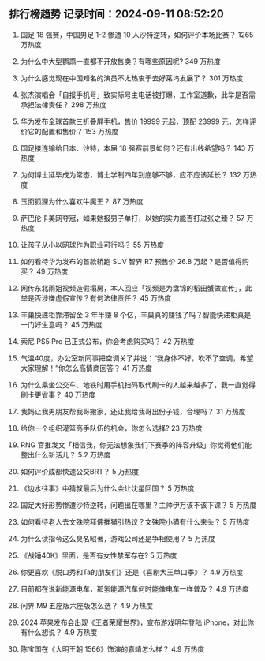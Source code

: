 
## 排行榜趋势 记录时间：2024-09-11 08:52:20
  
  1. 国足 18 强赛，中国男足 1-2 惨遭 10 人沙特逆转，如何评价本场比赛？ 1265 万热度
    
  2. 为什么中大型鹦鹉一直都不开放售卖？有哪些原因呢? 349 万热度
    
  3. 为什么感觉现在中国知名的演员不太热衷于去好莱坞发展了？ 301 万热度
    
  4. 张杰演唱会「自报手机号」致实际号主电话被打爆，工作室道歉，此举是否需承担法律责任？ 298 万热度
    
  5. 华为发布全球首款三折叠屏手机，售价 19999 元起，顶配 23999 元，怎样评价它的配置和售价？ 153 万热度
    
  6. 国足接连输给日本、沙特，本届 18 强赛前景如何？还有出线希望吗？ 143 万热度
    
  7. 为何博士延毕成为常态，博士学制四年到底够不够，应不应该延长？ 132 万热度
    
  8. 玉面狐狸为什么喜欢牛魔王？ 87 万热度
    
  9. 萨巴伦卡美网夺冠，如果她报男子单打，以她的实力能否打过张之臻？ 57 万热度
    
  10. 让孩子从小以网球作为职业可行吗？ 55 万热度
    
  11. 如何看待华为发布的首款轿跑 SUV 智界 R7 预售价 26.8 万起？是否值得购买？ 49 万热度
    
  12. 网传东北雨姐视频造假塌房，本人回应「视频是为盘锦的稻田蟹做宣传」，此举是否涉嫌虚假宣传？有何法律责任？ 45 万热度
    
  13. 丰巢快递柜靠滞留金 3 年半赚 8 个亿，丰巢真的赚钱了吗？智能快递柜真是一门好生意吗？ 45 万热度
    
  14. 索尼 PS5 Pro 已正式公布，你会考虑购买吗？ 42 万热度
    
  15. 气温40度，办公室新同事把空调关了并说：“我身体不好，吹不了空调，希望大家理解！”你怎么高情商回答？ 41 万热度
    
  16. 为什么乘坐公交车、地铁时用手机扫码取代刷卡的人越来越多了，我一直觉得刷卡更省事？ 40 万热度
    
  17. 我妈让我男朋友帮我哥搬家，还让我给我哥出份子钱，合理吗？ 31 万热度
    
  18. 给你一个组织灌篮高手队伍的机会，你怎么选择? 23 万热度
    
  19. RNG 官推发文「相信我，你无法想象我们下赛季的阵容升级」你觉得他们能整出什么新活儿？ 5.2 万热度
    
  20. 如何评价成都快速公交BRT？ 5 万热度
    
  21. 《边水往事》中猜叔最后为什么会让沈星回国？ 5 万热度
    
  22. 国足大好形势惨遭沙特逆转，问题出在哪里？主帅伊万该不该下课？ 5 万热度
    
  23. 如何看待老人去文殊院拜佛推猫引热议？文殊院小猫有什么来头？ 5 万热度
    
  24. 为什么读指令这么臭名昭著，游戏公司还是争相使用？ 5 万热度
    
  25. 《战锤40K》里面，是否有女性禁军存在? 5 万热度
    
  26. 你更喜欢《脱口秀和Ta的朋友们》还是《喜剧大王单口季》？ 4.9 万热度
    
  27. 目前都在说新能源电车，那氢能源汽车何时能像电车一样普及？ 4.9 万热度
    
  28. 问界 M9 五座版六座版怎么选？ 4.9 万热度
    
  29. 2024 苹果发布会出现《王者荣耀世界》，宣布游戏明年登陆 iPhone，对此你有什么想说？ 4.9 万热度
    
  30. 陈宝国在《大明王朝 1566》饰演的嘉靖怎么样？ 4.9 万热度
    